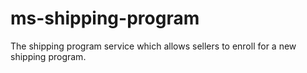 # ms-shipping-program
The shipping program service which allows sellers to enroll for a new shipping program.
